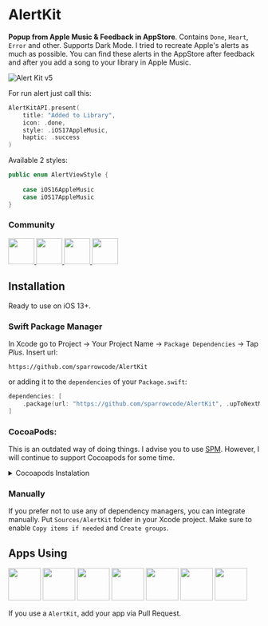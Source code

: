 # AlertKit

**Popup from Apple Music & Feedback in AppStore**. Contains `Done`, `Heart`, `Error` and other. Supports Dark Mode.
I tried to recreate Apple's alerts as much as possible. You can find these alerts in the AppStore after feedback and after you add a song to your library in Apple Music.

![Alert Kit v5](https://cdn.sparrowcode.io/github/alertkit/v5/preview-v1_2.png)

For run alert just call this:

```swift
AlertKitAPI.present(
    title: "Added to Library", 
    icon: .done, 
    style: .iOS17AppleMusic, 
    haptic: .success
)
```

Available 2 styles:

```swift
public enum AlertViewStyle {
    
    case iOS16AppleMusic
    case iOS17AppleMusic
}
```

### Community
    
<p float="left">
    <a href="https://twitter.com/sparrowcode_en">
        <img src="https://cdn.sparrowcode.io/github%2Fbadges%2Ftwitter.png?version=4" height="52">
    </a>
    <a href="https://t.me/sparrowcode_en">
        <img src="https://cdn.sparrowcode.io/github/badges/telegram.png?version=1" height="52">
    </a>
    <a href="https://mastodon.social/@sparrowcode_en">
        <img src="https://cdn.sparrowcode.io/github/badges/mastodon.png?version=2" height="52">
    </a>
    <a href="#apps-using">
        <img src="https://cdn.sparrowcode.io/github/badges/download-on-the-appstore.png?version=4" height="52">
    </a>
</p>

## Installation

Ready to use on iOS 13+.

### Swift Package Manager

In Xcode go to Project -> Your Project Name -> `Package Dependencies` -> Tap *Plus*. Insert url:

```
https://github.com/sparrowcode/AlertKit
```

or adding it to the `dependencies` of your `Package.swift`:

```swift
dependencies: [
    .package(url: "https://github.com/sparrowcode/AlertKit", .upToNextMajor(from: "5.0.0"))
]
```

### CocoaPods:

This is an outdated way of doing things. I advise you to use [SPM](#swift-package-manager). However, I will continue to support Cocoapods for some time.

<details><summary>Cocoapods Instalation</summary>

[CocoaPods](https://cocoapods.org) is a dependency manager. For usage and installation instructions, visit their website. To integrate using CocoaPods, specify it in your `Podfile`:

```ruby
pod 'SPAlert'
```
</details>

### Manually

If you prefer not to use any of dependency managers, you can integrate manually. Put `Sources/AlertKit` folder in your Xcode project. Make sure to enable `Copy items if needed` and `Create groups`.

## Apps Using

<p float="left">
    <a href="https://apps.apple.com/app/id1624477055"><img src="https://cdn.sparrowcode.io/github/apps-using/id1624477055.png?version=2" height="65"></a>
    <a href="https://apps.apple.com/app/id1625641322"><img src="https://cdn.sparrowcode.io/github/apps-using/id1625641322.png?version=2" height="65"></a>
    <a href="https://apps.apple.com/app/id875280793"><img src="https://cdn.sparrowcode.io/github/apps-using/id875280793.png?version=2" height="65"></a>
    <a href="https://apps.apple.com/app/id743843090"><img src="https://cdn.sparrowcode.io/github/apps-using/id743843090.png?version=2" height="65"></a>
    <a href="https://apps.apple.com/app/id537070378"><img src="https://cdn.sparrowcode.io/github/apps-using/id537070378.png?version=2" height="65"></a>
    <a href="https://apps.apple.com/app/id1570676244"><img src="https://cdn.sparrowcode.io/github/apps-using/id1570676244.png?version=2" height="65"></a>
    <a href="https://apps.apple.com/app/id1617055933"><img src="https://cdn.sparrowcode.io/github/apps-using/id1617055933.png?version=2" height="65"></a>
</p>

If you use a `AlertKit`, add your app via Pull Request.
